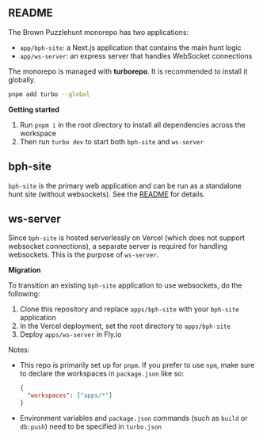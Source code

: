 ## README

The Brown Puzzlehunt monorepo has two applications:

- `app/bph-site`: a Next.js application that contains the main hunt logic
- `app/ws-server`: an express server that handles WebSocket connections

The monorepo is managed with **turborepo**. It is recommended to install it globally.

```bash
pnpm add turbo --global
```

**Getting started**

1. Run `pnpm i` in the root directory to install all dependencies across the workspace
2. Then run `turbo dev` to start both `bph-site` and `ws-server`

## bph-site

`bph-site` is the primary web application and can be run as a standalone hunt site (without websockets). See the [README](/apps/bph-site/README.md) for details.

## ws-server

Since `bph-site` is hosted serverlessly on Vercel (which does not support websocket connections), a separate server is required for handling websockets. This is the purpose of `ws-server`.

**Migration**

To transition an existing `bph-site` application to use websockets, do the following:

1. Clone this repository and replace `apps/bph-site` with your `bph-site` application
2. In the Vercel deployment, set the root directory to `apps/bph-site`
3. Deploy `apps/ws-server` in Fly.io

Notes:

- This repo is primarily set up for `pnpm`. If you prefer to use `npm`, make sure to declare the workspaces in `package.json` like so:

  ```json
  {
    "workspaces": ["apps/*"]
  }
  ```

- Environment variables and `package.json` commands (such as `build` or `db:push`) need to be specified in `turbo.json`
